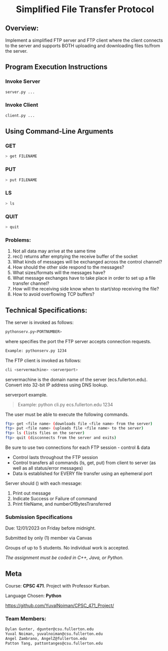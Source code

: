 <div align="center">

# Simplified File Transfer Protocol

</div>

## Overview:
Implement a simplified FTP server and FTP client where the client connects to the server and supports BOTH uploading and downloading files to/from the server.


## Program Execution Instructions
### Invoke Server
```sh
server.py ...
```
### Invoke Client
```sh
client.py ...
```

## Using Command-Line Arguments
### GET
```sh
> get FILENAME
```

### PUT
```sh
> put FILENAME
```

### LS
```sh
> ls
```

### QUIT
```sh
> quit
```

### Problems:
1. Not all data may arrive at the same time
2. rec() returns after emptying the receive buffer of the socket
3. What kinds of messages will be exchanged across the control channel?
4. How should the other side respond to the messages?
5. What sizes/formats will the messages have?
6. What message exchanges have to take place in order to set up a file transfer
   channel?
7. How will the receiving side know when to start/stop receiving the file?
8. How to avoid overflowing TCP buffers?

## Technical Specifications:
The server is invoked as follows:
```sh
pythonserv.py<PORTNUMBER>
```

where <PORTNUMBER> specifies the port the FTP server accepts connection requests.
```sh
Example: pythonserv.py 1234
```

The FTP client is invoked as follows:
```sh
cli <servermachine> <serverport>
```

servermachine is the domain name of the server (ecs.fullerton.edu). Convert into 32-bit IP address using DNS lookup.

serverport example.
> Example: python cli.py ecs.fullerton.edu 1234


The user must be able to execute the following commands.
```sh
ftp> get <file name> (downloads file <file name> from the server)
ftp> put <file name> (uploads file <file name> to the server)
ftp> ls (lists files on the server)
ftp> quit (disconnects from the server and exits)
```

Be sure to use two connections for each FTP session - control & data
- Control lasts throughout the FTP session
- Control transfers all commands (ls, get, put) from client to server (as well as all status/error messages)
- Data is established for EVERY file transfer using an ephemeral port

Server should () with each message:
1. Print out message
2. Indicate Success or Failure of command
3. Print fileName, and numberOfBytesTransferred

### Submission Specifications
Due: 12/01/2023 on Friday before midnight.

Submitted by only (1) member via Canvas

Groups of up to 5 students. No individual work is accepted.

_The assignment must be coded in C++, Java, or Python._

## Meta
Course: **CPSC 471**. Project with Professor Kurban.

Language Chosen: **Python**

https://github.com/YuvalNoiman/CPSC_471_Project/

### Team Members:
```sh
Dylan Gunter, dgunter@csu.fullerton.edu
Yuval Noiman, yuvalnoiman@csu.fullerton.edu
Angel Zambrano, AngelZ@fullerton.edu
Patton Tang, pattontanges@csu.fullerton.edu
```